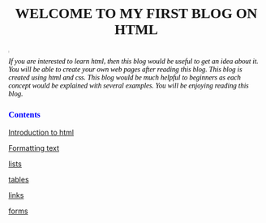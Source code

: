 
<html>
<head>
<link rel="stylesheet" type="text/css" href="blog1.css" />
<style>
  
body{
font-size:20px;
color:black;

background-image:url("background.jpg");
background-repear:no-repeat;
background-attachment:fixed;
background-size:cover;
}
h1{
font-family:Castellar;
text-align:center;
display:bold;
}
h3{
font-family:Algerian;

}
marquee{
font-family:MV Boli;
color:#696969;
overflow:hidden;

}

  </style>
</head>
<body >
<p ><h1 style="Algerian" >WELCOME TO MY FIRST BLOG ON HTML</h1></p>
<marquee font-color="blue" direction="right" >BY B.GAYATHRI,1st yr,cse,gvp</marquee>
<font color="black" face="vernada"><br /><i>If you are interested to learn html, then this blog would be useful to get an idea about it.
You will be able to create your own web pages after reading this blog. This blog is created using html and css.
This blog would be much helpful to beginners as each concept would be explained with several examples.
You will be enjoying reading this blog. </i> </font>
<p style="color:blue"><h3 style="color:blue">Contents</h3></p>
<p style="color:blue"><a href="introduction to html.html">Introduction to html</a></p>
<p style="color:blue"><a href="text formatting.html">Formatting text</a></p>
<p style="color:blue"><a href="lists.html">lists</a></p>
<p style="color:blue"><a href="tables.html">tables</a></p> 
<p style="color:blue"><a href="links.html">links</a></p>
<p style="color:blue"><a href="forms.html">forms</a></p>

</form> 
</body>
</html>
